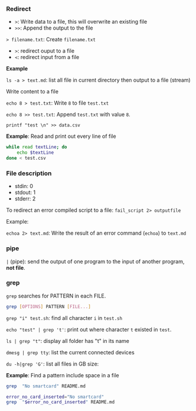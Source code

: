 ### Redirect

* ``>``: Write data to a file, this will overwrite an existing file
* ``>>``: Append the output to the file

``> filename.txt``: Create ``filename.txt``

* ``>``: redirect ouput to a file
* ``<``: redirect input from a file

**Example**

``ls -a > text.md``: list all file in current directory then output to a file (stream)

Write content to a file

``echo 8 > test.txt``: Write ``8`` to file ``test.txt``

``echo 8 >> test.txt``: Append ``test.txt`` with value ``8``.

``printf "test \n" >> data.csv``

**Example**: Read and print out every line of file

```sh
while read textLine; do    
    echo $textLine    
done < test.csv
```

### File description

* stdin: 0
* stdout: 1
* stderr: 2

To redirect an error compiled script to a file: ``fail_script 2> outputfile``

Example: 

``echoa 2> text.md``: Write the result of an error command (``echoa``) to ``text.md``

### pipe

``|`` (pipe): send the output of one program to the input of another program, **not file**.

### grep

``grep`` searches for PATTERN in each FILE.

```sh
grep [OPTIONS] PATTERN [FILE...]
```

``grep "i" test.sh``: find all character ``i`` in ``test.sh``

``echo "test" | grep 't'``: print out where character ``t`` existed in ``test``.

``ls | grep "t"``: display all folder has "t" in its name

``dmesg | grep tty``: list the current connected devices

``du -h|grep 'G'``: list all files in GB size: 

**Example**: Find a pattern include space in a file

```sh
grep  "No smartcard" README.md
```

```sh
error_no_card_inserted="No smartcard"
grep  "$error_no_card_inserted" README.md
```
